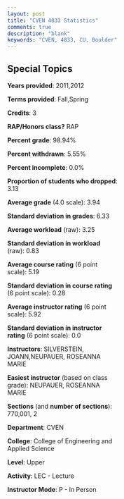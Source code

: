 ```yaml
---
layout: post
title: "CVEN 4833 Statistics"
comments: true
description: "blank"
keywords: "CVEN, 4833, CU, Boulder"
--- 
```

<head>
<script src="https://ajax.googleapis.com/ajax/libs/jquery/2.1.3/jquery.min.js"></script>
<script src="https://dl.dropboxusercontent.com/s/pc42nxpaw1ea4o9/highcharts.js?dl=0"></script>
<!-- <script src="../assets/js/highcharts.js"></script> -->
<style type="text/css">@font-face {
	font-family: "Bebas Neue";
	src: url(https://www.filehosting.org/file/details/544349/BebasNeue%20Regular.otf) format("opentype");
	}
	h1.Bebas { 
		font-family: "Bebas Neue", Verdana, Tahoma;
	}
</style>
</head>
<body>
	<div id="container" style="float: right; width: 45%; height: 88%; margin-left: 2.5%; margin-right: 2.5%;"></div>
	<script language="JavaScript">
		$(document).ready(function() {
		var chart = {type: 'column'};
		var title = {text: 'Grade Distribution'};
		var xAxis = {categories: ['A','B','C','D','F'],crosshair: true};
		var yAxis = {min: 0,title: {text: 'Percentage'}};
		var tooltip = {headerFormat: '<center><b><span style="font-size:20px">{point.key}</span></b></center>',
		               pointFormat: '<td style="padding:0"><b>{point.y:.1f}%</b></td>',
		               footerFormat: '</table>',shared: true,useHTML: true};
		var plotOptions = {column: {pointPadding: 0.0,borderWidth: 0}};  
		var credits = {enabled: false};var series= [{name: 'Percent',data: [90.16,9.84,0.0,0.0,0.0,]}];
		var json = {};
		json.chart = chart;
		json.title = title;
		json.tooltip = tooltip;
		json.xAxis = xAxis;
		json.yAxis = yAxis;  
		json.series = series;
		json.plotOptions = plotOptions;  
		json.credits = credits;
		$('#container').highcharts(json);
	});
	</script>
</body>
			   
## Special Topics

**Years provided**: 2011,2012

**Terms provided**: Fall,Spring

**Credits**: 3

**RAP/Honors class?** RAP

**Percent grade**: 98.94%

**Percent withdrawn**: 5.55%

**Percent incomplete**: 0.0%

**Proportion of students who dropped**: 3.13

**Average grade** (4.0 scale): 3.94

**Standard deviation in grades**: 6.33

**Average workload** (raw): 3.25

**Standard deviation in workload** (raw): 0.83

**Average course rating** (6 point scale): 5.19

**Standard deviation in course rating** (6 point scale): 0.28

**Average instructor rating** (6 point scale): 5.92

**Standard deviation in instructor rating** (6 point scale): 0.0

**Instructors**: SILVERSTEIN, JOANN,NEUPAUER, ROSEANNA MARIE

**Easiest instructor** (based on class grade): NEUPAUER, ROSEANNA MARIE

**Sections** (and **number of sections**): 770,001, 2

**Department**: CVEN

**College**: College of Engineering and Applied Science

**Level**: Upper

**Activity**: LEC - Lecture

**Instructor Mode**: P  - In Person
